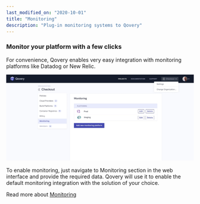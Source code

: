 ```yaml
---
last_modified_on: "2020-10-01"
title: "Monitoring"
description: "Plug-in monitoring systems to Qovery"
---
```

### Monitor your platform with a few clicks

For convenience, Qovery enables very easy integration with monitoring platforms like Datadog or New Relic.

<img src="/img/monitoring.jpg"/>

To enable monitoring, just navigate to Monitoring section in the web interface and provide the required data. Qovery will use it to enable the default monitoring integration
with the solution of your choice.

Read more about [Monitoring][docs.using-qovery.configuration.business.monitoring]


[docs.using-qovery.configuration.business.monitoring]: /docs/using-qovery/configuration/business/monitoring/
